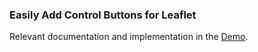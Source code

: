 ### Easily Add Control Buttons for Leaflet

Relevant documentation and implementation in the [Demo][].

[Demo]:http://cliffcloud.github.io/Leaflet.EasyButton/
